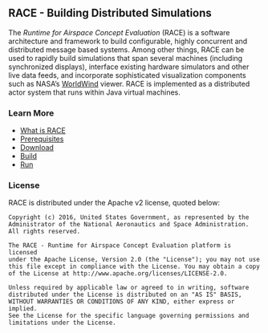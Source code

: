 ## RACE - Building Distributed Simulations

The *Runtime for Airspace Concept Evaluation* (RACE) is a software architecture and framework to
build configurable, highly concurrent and distributed message based systems. Among other things,
RACE can be used to rapidly build simulations that span several machines (including synchronized
displays), interface existing hardware simulators and other live data feeds, and incorporate
sophisticated visualization components such as NASA’s [WorldWind](https://goworldwind.org/) viewer.
RACE is implemented as a distributed actor system that runs within Java virtual machines.

### Learn More

 - [What is RACE](doc/about.md)
 - [Prerequisites](doc/user/install/prerequisites.md)
 - [Download](doc/user/install/download.md)
 - [Build](doc/user/install/build.md)
 - [Run](doc/user/running.md)

### License

RACE is distributed under the Apache v2 license, quoted below:

    Copyright (c) 2016, United States Government, as represented by the 
    Administrator of the National Aeronautics and Space Administration. 
    All rights reserved.
    
    The RACE - Runtime for Airspace Concept Evaluation platform is licensed 
    under the Apache License, Version 2.0 (the "License"); you may not use 
    this file except in compliance with the License. You may obtain a copy 
    of the License at http://www.apache.org/licenses/LICENSE-2.0.
    
    Unless required by applicable law or agreed to in writing, software 
    distributed under the License is distributed on an "AS IS" BASIS, 
    WITHOUT WARRANTIES OR CONDITIONS OF ANY KIND, either express or implied. 
    See the License for the specific language governing permissions and 
    limitations under the License.